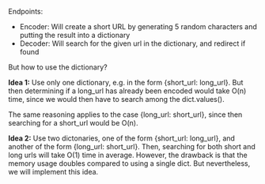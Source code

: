 Endpoints:
- Encoder: Will create a short URL by generating 5 random characters and putting the result into a dictionary
- Decoder: Will search for the given url in the dictionary, and redirect if found

But how to use the dictionary?

**Idea 1:** Use only one dictionary, e.g. in the form {short_url: long_url}.
But then determining if a long_url has already been encoded would take O(n) time,
since we would then have to search among the dict.values().

The same reasoning applies to the case {long_url: short_url}, since then
searching for a short_url would be O(n).

**Idea 2:** Use two dictonaries, one of the form {short_url: long_url},
and another of the form {long_url: short_url}.
Then, searching for both short and long urls will take O(1) time in average.
However, the drawback is that the memory usage doubles compared to
using a single dict.
But nevertheless, we will implement this idea.

